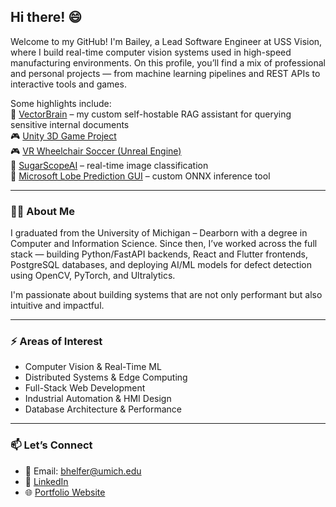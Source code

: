 ## Hi there! 😄  

Welcome to my GitHub! I'm Bailey, a Lead Software Engineer at USS Vision, where I build real-time computer vision systems used in high-speed manufacturing environments. On this profile, you’ll find a mix of professional and personal projects — from machine learning pipelines and REST APIs to interactive tools and games.

Some highlights include:  
🧠 [VectorBrain](https://github.com/BaileyHelfer/VectorBrain) – my custom self-hostable RAG assistant for querying sensitive internal documents  
🎮 [Unity 3D Game Project](https://github.com/BaileyHelfer/CIS487-3DGame)  
🎮 [VR Wheelchair Soccer (Unreal Engine)](https://github.com/ajatucker/vr-wheelchair-soccer)  
🤖 [SugarScopeAI](https://github.com/BaileyHelfer/SugarScope_AI) – real-time image classification  
🧠 [Microsoft Lobe Prediction GUI](https://github.com/BaileyHelfer/MicrosoftLobePredictionGUI) – custom ONNX inference tool  

---

### 👨‍💻 About Me  

I graduated from the University of Michigan – Dearborn with a degree in Computer and Information Science. Since then, I’ve worked across the full stack — building Python/FastAPI backends, React and Flutter frontends, PostgreSQL databases, and deploying AI/ML models for defect detection using OpenCV, PyTorch, and Ultralytics.

I'm passionate about building systems that are not only performant but also intuitive and impactful.

---

### ⚡ Areas of Interest  

- Computer Vision & Real-Time ML  
- Distributed Systems & Edge Computing  
- Full-Stack Web Development  
- Industrial Automation & HMI Design  
- Database Architecture & Performance

---

### 📫 Let’s Connect  

- 📧 Email: bhelfer@umich.edu  
- 💼 [LinkedIn](https://www.linkedin.com/in/bailey-helfer/)  
- 🌐 [Portfolio Website](https://baileyhelfer.github.io/)
